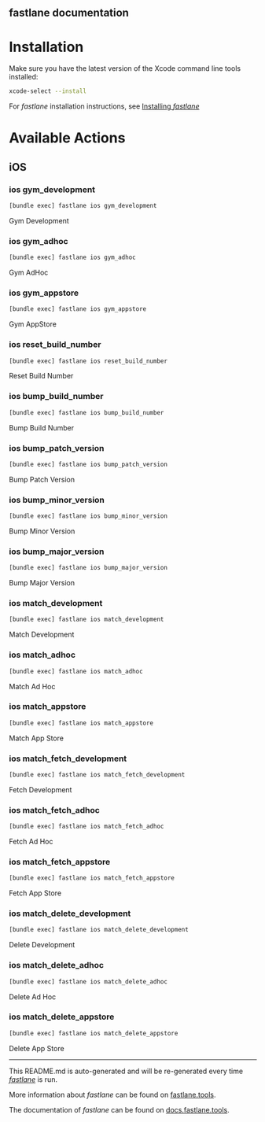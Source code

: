 fastlane documentation
----

# Installation

Make sure you have the latest version of the Xcode command line tools installed:

```sh
xcode-select --install
```

For _fastlane_ installation instructions, see [Installing _fastlane_](https://docs.fastlane.tools/#installing-fastlane)

# Available Actions

## iOS

### ios gym_development

```sh
[bundle exec] fastlane ios gym_development
```

Gym Development

### ios gym_adhoc

```sh
[bundle exec] fastlane ios gym_adhoc
```

Gym AdHoc

### ios gym_appstore

```sh
[bundle exec] fastlane ios gym_appstore
```

Gym AppStore

### ios reset_build_number

```sh
[bundle exec] fastlane ios reset_build_number
```

Reset Build Number

### ios bump_build_number

```sh
[bundle exec] fastlane ios bump_build_number
```

Bump Build Number

### ios bump_patch_version

```sh
[bundle exec] fastlane ios bump_patch_version
```

Bump Patch Version

### ios bump_minor_version

```sh
[bundle exec] fastlane ios bump_minor_version
```

Bump Minor Version

### ios bump_major_version

```sh
[bundle exec] fastlane ios bump_major_version
```

Bump Major Version

### ios match_development

```sh
[bundle exec] fastlane ios match_development
```

Match Development

### ios match_adhoc

```sh
[bundle exec] fastlane ios match_adhoc
```

Match Ad Hoc

### ios match_appstore

```sh
[bundle exec] fastlane ios match_appstore
```

Match App Store

### ios match_fetch_development

```sh
[bundle exec] fastlane ios match_fetch_development
```

Fetch Development

### ios match_fetch_adhoc

```sh
[bundle exec] fastlane ios match_fetch_adhoc
```

Fetch Ad Hoc

### ios match_fetch_appstore

```sh
[bundle exec] fastlane ios match_fetch_appstore
```

Fetch App Store

### ios match_delete_development

```sh
[bundle exec] fastlane ios match_delete_development
```

Delete Development

### ios match_delete_adhoc

```sh
[bundle exec] fastlane ios match_delete_adhoc
```

Delete Ad Hoc

### ios match_delete_appstore

```sh
[bundle exec] fastlane ios match_delete_appstore
```

Delete App Store

----

This README.md is auto-generated and will be re-generated every time [_fastlane_](https://fastlane.tools) is run.

More information about _fastlane_ can be found on [fastlane.tools](https://fastlane.tools).

The documentation of _fastlane_ can be found on [docs.fastlane.tools](https://docs.fastlane.tools).
